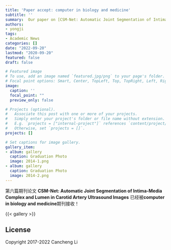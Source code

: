 ```yaml
---
title: 'Paper accept: computer in biology and medicine'
subtitle: ''
summary:  Our paper on [CSM-Net: Automatic Joint Segmentation of Intima-Media Complex and Lumen in Carotid Artery Ultrasound Images](https://ieeexplore.ieee.org/abstract/document/9187648) got accepted to IEEE Sennsor Journal!
authors:
- yongji
tags:
- Academic News
categories: []
date: "2022-09-20"
lastmod: "2020-09-20"
featured: false
draft: false

# Featured image
# To use, add an image named `featured.jpg/png` to your page's folder.
# Focal point options: Smart, Center, TopLeft, Top, TopRight, Left, Right, BottomLeft, Bottom, BottomRight
image:
  caption: ''
  focal_point: ""
  preview_only: false

# Projects (optional).
#   Associate this post with one or more of your projects.
#   Simply enter your project's folder or file name without extension.
#   E.g. `projects = ["internal-project"]` references `content/project/deep-learning/index.md`.
#   Otherwise, set `projects = []`.
projects: []

# Set captions for image gallery.
gallery_item:
- album: gallery
  caption: Graduation Photo
  image: 2014-1.png
- album: gallery
  caption: Graduation Photo
  image: 2014-2.png
---
```


第六篇期刊论文 **CSM-Net: Automatic Joint Segmentation of Intima-Media Complex and Lumen in Carotid Artery Ultrasound Images** 已经被**computer in biology and medicine**期刊接收！ 

{{< gallery >}}

## License

Copyright 2017-2022 Cancheng Li

